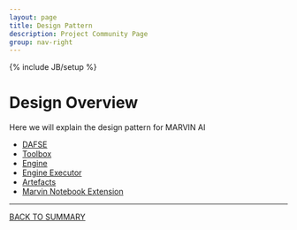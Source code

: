 ```yaml
---
layout: page
title: Design Pattern
description: Project Community Page
group: nav-right
---
```

<!--
{% comment %}
Licensed to the Apache Software Foundation (ASF) under one or more
contributor license agreements.  See the NOTICE file distributed with
this work for additional information regarding copyright ownership.
The ASF licenses this file to you under the Apache License, Version 2.0
(the "License"); you may not use this file except in compliance with
the License.  You may obtain a copy of the License at

http://www.apache.org/licenses/LICENSE-2.0

Unless required by applicable law or agreed to in writing, software
distributed under the License is distributed on an "AS IS" BASIS,
WITHOUT WARRANTIES OR CONDITIONS OF ANY KIND, either express or implied.
See the License for the specific language governing permissions and
limitations under the License.
{% endcomment %}
-->

{% include JB/setup %}

# Design Overview

Here we will explain the design pattern for MARVIN AI

* [DAFSE](/marvin-platform-book/ch1_main_components/dasfe)
* [Toolbox](/marvin-platform-book/ch1_main_components/toolbox)
* [Engine](/marvin-platform-book/ch1_main_components/engine)
* [Engine Executor](/marvin-platform-book/ch1_main_components/engine_executor)
* [Artefacts](/marvin-platform-book/ch1_main_components/artefacts)
* [Marvin Notebook Extension](/marvin-platform-book/ch1_main_components/notebook)

----

[BACK TO SUMMARY](/marvin-platform-book/SUMMARY)
